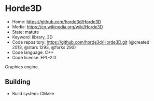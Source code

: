 # Horde3D

- Home: https://github.com/horde3d/Horde3D
- Media: https://en.wikipedia.org/wiki/Horde3D
- State: mature
- Keyword: library, 3D
- Code repository: https://github.com/horde3d/Horde3D.git (@created 2013, @stars 1293, @forks 290)
- Code language: C++
- Code license: EPL-2.0

Graphics engine.

## Building

- Build system: CMake
